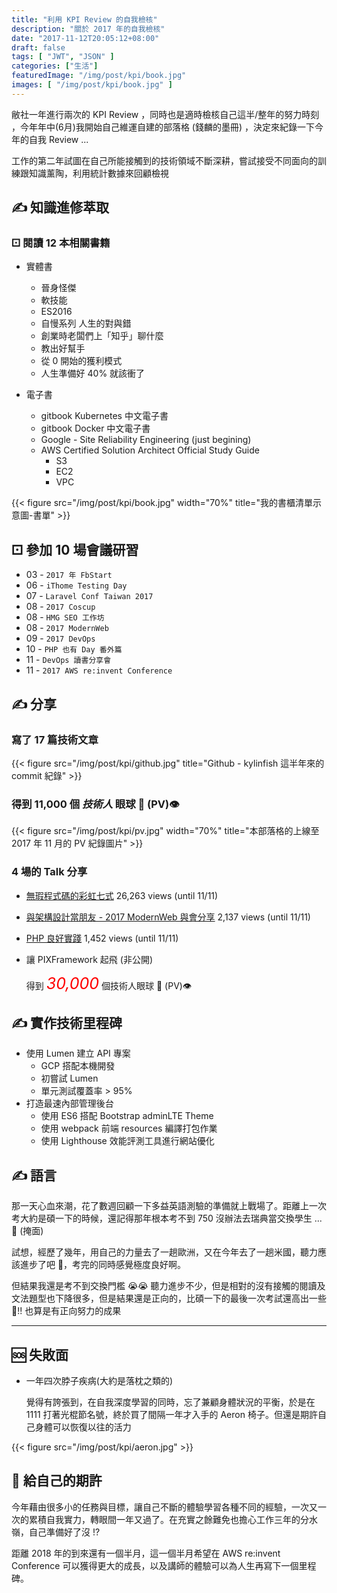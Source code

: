 ```yaml
---
title: "利用 KPI Review 的自我檢核"
description: "關於 2017 年的自我檢核"
date: "2017-11-12T20:05:12+08:00"
draft: false
tags: [ "JWT", "JSON" ]
categories: ["生活"]
featuredImage: "/img/post/kpi/book.jpg"
images: [ "/img/post/kpi/book.jpg" ]
---
```


敝社一年進行兩次的 KPI Review ，同時也是適時檢核自己這半/整年的努力時刻
，今年年中(6月)我開始自己維運自建的部落格  (錢麟的墨冊) ，決定來紀錄一下今年的自我 Review ...


工作的第二年試圖在自己所能接觸到的技術領域不斷深耕，嘗試接受不同面向的訓練跟知識薰陶，利用統計數據來回顧檢視

## ✍ 知識進修萃取

### ⚀ 閱讀 12 本相關書籍
- 實體書
    - 晉身怪傑
    - 軟技能
    - ES2016
    - 自慢系列 人生的對與錯
    - 創業時老闆們上「知乎」聊什麼
    - 教出好幫手
    - 從 0 開始的獲利模式
    - 人生準備好 40% 就該衝了

- 電子書
    - gitbook Kubernetes 中文電子書
    - gitbook Docker 中文電子書
    - Google - Site Reliability Engineering (just begining)
    - AWS Certified Solution Architect Official Study Guide
        - S3
        - EC2
        - VPC


{{< figure src="/img/post/kpi/book.jpg" width="70%" title="我的書櫃清單示意圖-書單" >}}

## ⚀ 參加 10 場會議研習

- 03 - `2017 年 FbStart`
- 06 - `iThome Testing Day`
- 07 - `Laravel Conf Taiwan 2017`
- 08 - `2017 Coscup`
- 08 - `HMG SEO 工作坊`
- 08 - `2017 ModernWeb`
- 09 - `2017 DevOps`
- 10 - `PHP 也有 Day 番外篇`
- 11 - `DevOps 讀書分享會`
- 11 - `2017 AWS re:invent Conference`

## ✍ 分享

###  寫了 17 篇技術文章
{{< figure src="/img/post/kpi/github.jpg" title="Github - kylinfish 這半年來的 commit 紀錄" >}}

### 得到 11,000 個 _技術人_ 眼球 👀 (PV)👁
{{< figure src="/img/post/kpi/pv.jpg" width="70%" title="本部落格的上線至 2017 年 11 月的 PV 紀錄圖片" >}}

### 4 場的 Talk 分享

- [無瑕程式碼的彩虹七式](https://www.slideshare.net/kylinfish/clean-code-72688451) 26,263 views (until 11/11)
- [與架構設計當朋友 - 2017 ModernWeb 與會分享](https://www.slideshare.net/kylinfish/ss-80020439) 2,137 views (until 11/11)
- [PHP 良好實踐](/php_best_practice) 1,452 views (until 11/11)
- 讓 PIXFramework 起飛 (非公開)

    得到 <i style="color:red; font-size: 25px"> 30,000</i> 個技術人眼球 👀 (PV)👁


## ✍ 實作技術里程碑

- 使用 Lumen 建立 API 專案
    - GCP 搭配本機開發
    - 初嘗試 Lumen
    - 單元測試覆蓋率  > 95%
- 打造最速內部管理後台
    - 使用 ES6 搭配 Bootstrap adminLTE Theme
    - 使用 webpack 前端 resources 編譯打包作業
    - 使用 Lighthouse 效能評測工具進行網站優化

## ✍ 語言

那一天心血來潮，花了數週回顧一下多益英語測驗的準備就上戰場了。距離上一次考大約是碩一下的時候，還記得那年根本考不到 750 沒辦法去瑞典當交換學生 ... 🙈 (掩面)

試想，經歷了幾年，用自己的力量去了一趟歐洲，又在今年去了一趟米國，聽力應該進步了吧 🙊，考完的同時感覺極度良好啊。

但結果我還是考不到交換門檻 😭😭 聽力進步不少，但是相對的沒有接觸的閱讀及文法題型也下降很多，但是結果還是正向的，比碩一下的最後一次考試還高出一些 🙌!!  也算是有正向努力的成果

----

## 🆘 失敗面

- 一年四次脖子疾病(大約是落枕之類的)

    覺得有誇張到，在自我深度學習的同時，忘了兼顧身體狀況的平衡，於是在 1111 打著光棍節名號，終於買了間隔一年才入手的 Aeron 椅子。但還是期許自己身體可以恢復以往的活力

{{< figure src="/img/post/kpi/aeron.jpg" >}}



## 🌟 給自己的期許

今年藉由很多小的任務與目標，讓自己不斷的體驗學習各種不同的經驗，一次又一次的累積自我實力，轉眼間一年又過了。在充實之餘難免也擔心工作三年的分水嶺，自己準備好了沒 !?

距離 2018 年的到來還有一個半月，這一個半月希望在 AWS re:invent Conference 可以獲得更大的成長，以及講師的體驗可以為人生再寫下一個里程碑。